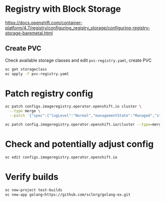 # Registry with Block Storage

https://docs.openshift.com/container-platform/4.7/registry/configuring_registry_storage/configuring-registry-storage-baremetal.html

## Create PVC

Check available storage classes and edit `pvc-registry.yaml`, create PVC

```bash
oc get storageclass
oc apply -f pvc-registry.yaml
```

# Patch registry config
```bash
oc patch configs.imageregistry.operator.openshift.io cluster \
  --type merge \
  --patch '{"spec":{"logLevel":"Normal","managementState":"Managed","storage":{"pvc":{"claim":"image-registry-storage"},"managementState":"Managed"}}}'

oc patch config.imageregistry.operator.openshift.io/cluster --type=merge -p '{"spec":{"rolloutStrategy":"Recreate","replicas":1}}'
```

# Check and potentially adjust config
```bash
oc edit configs.imageregistry.operator.openshift.io
```

# Verify builds
```bash
oc new-project test-builds
oc new-app golang~https://github.com/sclorg/golang-ex.git
```
